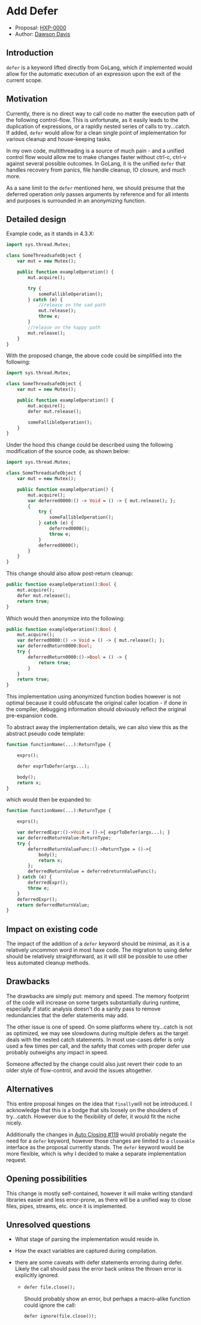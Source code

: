 # Add Defer

* Proposal: [HXP-0000](0000-defer.md)
* Author: [Dawson Davis](https://github.com/DawDavis)

## Introduction

`defer` is a keyword lifted directly from GoLang, which if implemented would allow for the automatic execution of an expression upon the exit of the current scope.

## Motivation

Currently, there is no direct way to call code no matter the execution path of the following control-flow. This is unfortunate, as it easily leads to the duplication of expressions, or a rapidly nested series of calls to try...catch. If added, `defer` would allow for a clean single point of implementation for various cleanup and house-keeping  tasks.

In my own code, multithreading is a source of much pain - and a unified control flow would allow me to make changes faster without ctrl-c, ctrl-v against several possible outcomes. In GoLang, it is the unified `defer` that handles recovery from panics, file handle cleanup, IO closure, and much more. 

As a sane limit to the `defer` mentioned here, we should presume that the deferred operation only passes arguments by reference and for all intents and purposes is surrounded in an anonymizing function.

## Detailed design

Example code, as it stands in 4.3.X:

```haxe
import sys.thread.Mutex;

class SomeThreadsafeObject {
    var mut = new Mutex();

    public function exampleOperation() {
        mut.acquire();

        try {
            someFallibleOperation();
        } catch (e) {
            //release on the sad path
            mut.release();
            throw e;
        }
        //release on the happy path
        mut.release();
    }
}
```

With the proposed change, the above code could be simplified into the following:

```haxe
import sys.thread.Mutex;

class SomeThreadsafeObject {
    var mut = new Mutex();

    public function exampleOperation() {
        mut.acquire();
        defer mut.release();

        someFallibleOperation();
    }
}
```

Under the hood this change could be described using the following modification of the source code, as shown below:

```haxe
import sys.thread.Mutex;

class SomeThreadsafeObject {
    var mut = new Mutex();

    public function exampleOperation() {
        mut.acquire();
        var deferred0000:() -> Void = () -> { mut.release(); };
        {
            try {
                someFallibleOperation();
            } catch (e) {
                deferred0000();
                throw e;
            }
            deferred0000();
        }
    }
}
```

This change should also allow post-return cleanup:

```haxe
public function exampleOperation():Bool {
    mut.acquire();
    defer mut.release();
    return true;
}
```

Which would then anonymize into the following:

```haxe
public function exampleOperation():Bool {
    mut.acquire();
    var deferred0000:() -> Void = () -> { mut.release(); };
    var deferredReturn0000:Bool;
    try {
        deferredReturn0000:()->Bool = () -> {
            return true;
        }
    }
    return true;
}
```

This implementation using anonymized function bodies however is not optimal because it could obfuscate the original caller location - if done in the compiler, debugging information should obviously reflect the original pre-expansion code.

To abstract away the implementation details, we can also view this as the abstract pseudo code template:

```haxe
function functionName(...):ReturnType {

    exprs();

    defer exprToDefer(args...);

    body();
    return x;
}
```

which would then be expanded to:

```haxe
function functionName(...):ReturnType {

    exprs();

    var deferredExpr:()->Void = ()->{ exprToDefer(args...); }
    var deferredReturnValue:ReturnType;
    try {
        deferredReturnValueFunc:()->ReturnType = ()->{
            body();
            return x;
        };
        deferredReturnValue = deferredreturnValueFunc();
    } catch (e) {
        deferredExpr();
        throw e;
    }
    deferredExpr();
    return deferredReturnValue;
}
```

## Impact on existing code

The impact of the addition of a `defer` keyword should be minimal, as it is a relatively uncommon word in most haxe code. The migration to using defer should be relatively straightforward, as it will still be possible to use other less automated cleanup methods.

## Drawbacks

The drawbacks are simply put: memory and speed. The memory footprint of the code will increase on some targets substantially during runtime, especially if static analysis doesn't do a sanity pass to remove redundancies that the defer statements may add.

The other issue is one of speed. On some platforms where try...catch is not as optimized, we may see slowdowns during multiple defers as the target deals with the nested catch statements. In most use-cases defer is only used a few times per call, and the safety that comes with proper defer use probably outweighs any impact in speed.

Someone affected by the change could also just revert their code to an older style of flow-control, and avoid the issues altogether.

## Alternatives

This entire proposal hinges on the idea that `finally`will not be introduced. I acknowledge that this is a bodge that sits loosely on the shoulders of try...catch. However due to the flexibility of defer, it would fit the niche nicely.

Additionally the changes in [Auto Closing #119](https://github.com/HaxeFoundation/haxe-evolution/pull/119) would probably negate the need for a `defer` keyword, however those changes are limited to a `closeable` interface as the proposal currently stands. The `defer` keyword would be more flexible, which is why I decided to make a separate implementation request.

## Opening possibilities

This change is mostly self-contained, however it will make writing standard libraries easier and less error-prone, as there will be a unified way to close files, pipes, streams, etc. once it is implemented.

## Unresolved questions

* What stage of parsing the implementation would reside in.

* How the exact variables are captured during compilation.

* there are some caveats with defer statements erroring during defer. Likely the call should pass the error back unless the thrown error is explicitly ignored.
  
  * ```haxe
    defer file.close();
    ```
    
    Should probably show an error, but perhaps a macro-alike function could ignore the call:
    
    ```haxe
    defer ignore(file.close());
    ```
